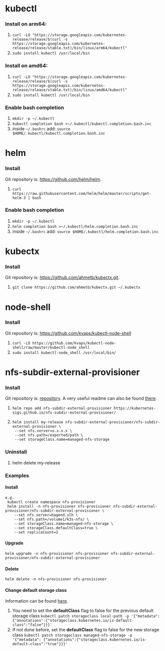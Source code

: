 # kubectl
### Install on arm64:
1. `curl -LO "https://storage.googleapis.com/kubernetes-release/release/$(curl -s https://storage.googleapis.com/kubernetes-release/release/stable.txt)/bin/linux/arm64/kubectl"`
2. `sudo install kubectl /usr/local/bin`

### Install on amd64:
1. `curl -LO "https://storage.googleapis.com/kubernetes-release/release/$(curl -s https://storage.googleapis.com/kubernetes-release/release/stable.txt)/bin/linux/amd64/kubectl"`
2. `sudo install kubectl /usr/local/bin`

### Enable bash completion
1. `mkdir -p ~/.kubectl`
2. `kubectl completion bash >~/.kubectl/kubectl.completion.bash.inc`
3. inside `~/.bashrc` add: `source $HOME/.kubectl/kubectl.completion.bash.inc`

# helm
### Install
Git repository is: https://github.com/helm/helm.
1. `curl https://raw.githubusercontent.com/helm/helm/master/scripts/get-helm-3 | bash`

### Enable bash completion
1. `mkdir -p ~/.kubectl`
2. `helm completion bash >~/.kubectl/helm.completion.bash.inc`
3. inside `~/.bashrc` add: `source $HOME/.kubectl/helm.completion.bash.inc`

# kubectx
### Install
Git repository is: https://github.com/ahmetb/kubectx.git.
1. `git clone https://github.com/ahmetb/kubectx.git ~/.kubectx`

# node-shell
### Install
Git repository is: https://github.com/kvaps/kubectl-node-shell
1. `curl -LO https://github.com/kvaps/kubectl-node-shell/raw/master/kubectl-node_shell`
2. `sudo install kubectl-node_shell /usr/local/bin/`

# nfs-subdir-external-provisioner 
### Install
Git repository is: [repository][nfs-provisioner-repo].
A very useful readme can also be found [there][nfs-provisioner-readme].
1. `helm repo add nfs-subdir-external-provisioner https://kubernetes-sigs.github.io/nfs-subdir-external-provisioner/`
2. ```
   helm install my-release nfs-subdir-external-provisioner/nfs-subdir-external-provisioner \
    --set nfs.server=x.x.x.x \
    --set nfs.path=/exported/path \
    --set storageClass.name=managed-nfs-storage
   ```
### Uninstall
1. helm delete my-release

### Examples
#### Install
```
e.g.
 kubectl create namespace nfs-provisioner
 helm install -n nfs-provisioner nfs-provisioner nfs-subdir-external-provisioner/nfs-subdir-external-provisioner \
    --set nfs.server=bagend.slh \
    --set nfs.path=/volume1/k3s-nfs/ \
    --set storageClass.name=managed-nfs-storage \
    --set storageClass.defaultClass=true \
    --set replicaCount=2
```
#### Upgrade
`helm upgrade -n nfs-provisioner nfs-provisioner nfs-subdir-external-provisioner/nfs-subdir-external-provisioner`

#### Delete
`helm delete -n nfs-provisioner nfs-provisioner`

#### Change default storage class
Information can be found [here][k8s-change-default-storage-class].
1. You need to set the **defaultClass** flag to false for the previous 
default storage class `kubectl patch storageclass local-path -p '{"metadata": {"annotations":{"storageclass.kubernetes.io/is-default-class":"false"}}}'`
2. If not done before, set the **defaultClass** flag to false for
the new storage class `kubectl patch storageclass managed-nfs-storage -p '{"metadata": {"annotations":{"storageclass.kubernetes.io/is-default-class":"true"}}}'`

[nfs-provisioner-repo]: https://github.com/kubernetes-sigs/nfs-subdir-external-provisioner
[nfs-provisioner-readme]: https://github.com/kubernetes-sigs/nfs-subdir-external-provisioner/blob/master/charts/nfs-subdir-external-provisioner/README.md
[k8s-change-default-storage-class]: https://kubernetes.io/docs/tasks/administer-cluster/change-default-storage-class/

